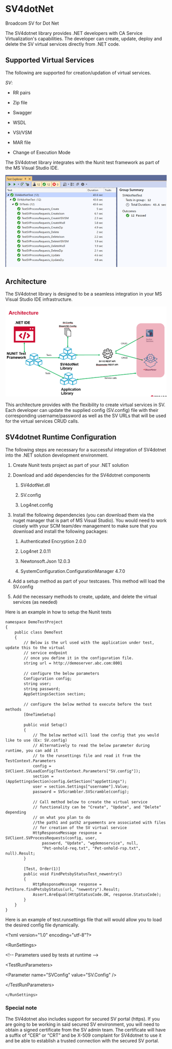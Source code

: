 # SV4dotNet
Broadcom SV for Dot Net

The SV4dotnet library provides .NET developers with CA Service Virtualization's capabilities. The developer can create, update, deploy and delete the SV virtual services directly from .NET code.

## Supported Virtual Services

The following are supported for creation/updation of virtual services.

*SV*:

-   RR pairs

-   Zip file

-   Swagger

-   WSDL

-   VSI/VSM

-   MAR file

-   Change of Execution Mode

The SV4dotnet library integrates with the Nunit test framework as part of the MS Visual Studio IDE.

![Nunit Test Framework](https://github.com/CA-DevTest/SV4dotNet/blob/f8d448c64e81d56f28ba0b31f095343dfe0fe0ff/readme-images/Setup-nunit-tests.png)

## Architecture

The SV4dotnet library is designed to be a seamless integration in your MS Visual Studio IDE infrastructure.

![SV4dotnet Architecture](https://github.com/CA-DevTest/SV4dotNet/blob/f8d448c64e81d56f28ba0b31f095343dfe0fe0ff/readme-images/architecture.png)

This architecture provides with the flexibility to create virtual services in SV. Each developer can update the supplied config (SV.config) file with their corresponding username/password as well as the SV URLs that will be used for the virtual services CRUD calls.

## SV4dotnet Runtime Configuration

The following steps are necessary for a successful integration of SV4dotnet into the .NET solution development environment.

1.  Create Nunit tests project as part of your .NET solution

2.  Download and add dependencies for the SV4dotnet components

    1.  SV4dotNet.dll

    2.  SV.config

    3.  Log4net.config

3.  Install the following dependencies (you can download them via the nuget manager that is part of MS Visual Studio). You would need to work closely
    with your SCM team/dev management to make sure that you download and install the following packages:

    1.  Authenticated Encryption 2.0.0

    2.  Log4net 2.0.11

    3.  Newtonsoft.Json 12.0.3

    4.  SystemConfiguration.ConfigurationManager 4.7.0

4.  Add a setup method as part of your testcases. This method will load the SV.config

5.  Add the necessary methods to create, update, and delete the virtual services (as needed)

Here is an example in how to setup the Nunit tests

~~~~~~~~~~~~~~~~~~~~~~~~~~~~~~~~~~~~~~~~~~~~~~~~~~~~~~~~~~~~~~~~~~~~~~~~~~~~~~~~
namespace DemoTestProject
{
	public class DemoTest
	{
		// Below is the url used with the application under test, update this to the virtual 
		// service endpoint
		// once you define it in the configuration file.
		string url = http://demoserver.abc.com:8001
		
		// configure the below parameters
		Configuration config;
		string user;
		string password;
		AppSettingsSection section;
		
		// configure the below method to execute before the test methods
		[OneTimeSetup]
		
		public void Setup()
		{
			// The below method will load the config that you would like to use (Ex: SV.config)
			// Alternatively to read the below parameter during runtime, you can add it
			// to the runsettings file and read it from the TestContext.Parameters
			config = SVClient.SVLoadConfig(TestContext.Parameters["SV.config"]);
			section = (AppSettingsSection)config.GetSection("appSettings");
			user = section.Settings["username"].Value;
			password = SVScrambler.SVScramble(config);
			
			// Call method below to create the virtual service
			// functionality can be "Create", "Update", and "Delete" depending
			// on what you plan to do
			//the path1 and path2 arguements are associated with files 
			// for creation of the SV virtual service
			HttpResponseMessage response = SVClient.SVProcessRequests(config, user, 
				password, "Update", "wgdemoservice", null, 
				"Pet-onhold-req.txt", "Pet-onhold-rsp.txt", null).Result;
		}
		
		[Test, Order(1)]
        public void FindPetsbyStatusTest_newentry()
        {
            HttpResponseMessage response = PetStore.findPetsbyStatus(url, "newentry").Result;
            Assert.AreEqual(HttpStatusCode.OK, response.StatusCode);
        }
	}
}
~~~~~~~~~~~~~~~~~~~~~~~~~~~~~~~~~~~~~~~~~~~~~~~~~~~~~~~~~~~~~~~~~~~~~~~~~~~~~~~~

Here is an example of test.runsettings file that will would allow you to load
the desired config file dynamically.

\<?xml version="1.0" encoding="utf-8"?\>

\<RunSettings\>

\<!-- Parameters used by tests at runtime --\>

\<TestRunParameters\>

\<Parameter name="SVConfig" value="SV.Config" /\>

\</TestRunParameters\>

~~~~~~~~~~~~~~~~~~~~~~~~~~~~~~~~~~~~~~~~~~~~~~~~~~~~~~~~~~~~~~~~~~~~~~~~~~~~~~~~
</RunSettings>
~~~~~~~~~~~~~~~~~~~~~~~~~~~~~~~~~~~~~~~~~~~~~~~~~~~~~~~~~~~~~~~~~~~~~~~~~~~~~~~~

### Special note

The SV4dotnet also includes support for secured SV portal (https). If you are going to be working in said secured SV environment, you will need to obtain a signed certificate from the SV admin team. The certificate will have a suffix of “CER” or “CRT” and be X-509 complaint for SV4dotnet to use it and be able to establish a trusted connection with the secured SV portal.
